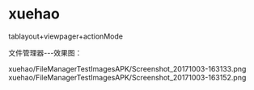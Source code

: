# xuehao
tablayout+viewpager+actionMode 

文件管理器---效果图：

xuehao/FileManagerTestImagesAPK/Screenshot_20171003-163133.png
xuehao/FileManagerTestImagesAPK/Screenshot_20171003-163152.png
